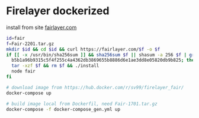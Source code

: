 Firelayer dockerized
====================

install from site [fairlayer.com](https://fairlayer.com/#install)

```bash
id=fair
f=Fair-2201.tar.gz
mkdir $id && cd $id && curl https://fairlayer.com/$f -o $f
if [[ -x /usr/bin/sha256sum ]] && sha256sum $f || shasum -a 256 $f | grep \
  b5b1a96b9315c5f4f255c4a4362db3869655b8886d6e1ae3dd8e05820db9b825; then
  tar -xzf $f && rm $f && ./install
  node fair
fi
```

```bash
# download image from https://hub.docker.com/r/sv99/firelayer_fair/
docker-compose up

# build image local from Dockerfil, need Fair-1701.tar.gz
docker-compose -f docker-compose_gen.yml up
```

